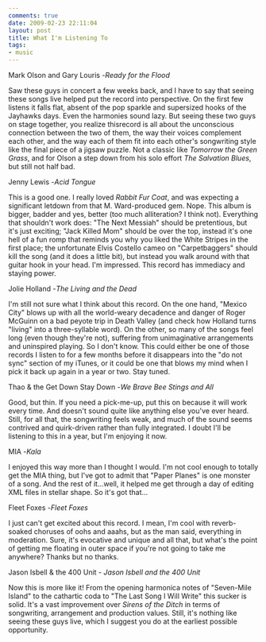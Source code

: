 ```yaml
---
comments: true
date: 2009-02-23 22:11:04
layout: post
title: What I'm Listening To
tags:
- music
---
```


Mark Olson and Gary Louris -_Ready for the Flood_

Saw these guys in concert a few weeks back, and I have to say that seeing these songs live helped put the record into perspective. On the first few listens it falls flat, absent of the pop sparkle and supersized hooks of the Jayhawks days. Even the harmonies sound lazy. But seeing these two guys on stage together, you realize thisrecord is all about the unconscious connection between the two of them, the way their voices complement each other, and the way each of them fit into each other's songwriting style like the final piece of a jigsaw puzzle. Not a classic like _Tomorrow the Green Grass_, and for Olson a step down from his solo effort _The Salvation Blues_, but still not half bad.<!-- more -->

Jenny Lewis -_Acid Tongue_

This is a good one. I really loved _Rabbit Fur Coat_, and was expecting a significant letdown from that M. Ward-produced gem. Nope. This album is bigger, badder and yes, better (too much alliteration? I think not). Everything that shouldn't work does: "The Next Messiah" should be pretentious, but it's just exciting; "Jack Killed Mom" should be over the top, instead it's one hell of a fun romp that reminds you why you liked the White Stripes in the first place; the unfortunate Elvis Costello cameo on "Carpetbaggers" should kill the song (and it does a little bit), but instead you walk around with that guitar hook in your head. I'm impressed. This record has immediacy and staying power.


Jolie Holland -_The Living and the Dead_

I'm still not sure what I think about this record. On the one hand, "Mexico City" blows up with all the world-weary decadence and danger of Roger McGuinn on a bad peyote trip in Death Valley (and check how Holland turns "living" into a three-syllable word). On the other, so many of the songs feel long (even though they're not), suffering from unimaginative arrangements and uninspired playing. So I don't know. This could either be one of those records I listen to for a few months before it disappears into the "do not sync" section of my iTunes, or it could be one that blows my mind when I pick it back up again in a year or two. Stay tuned.


Thao & the Get Down Stay Down -_We Brave Bee Stings and All_

Good, but thin. If you need a pick-me-up, put this on because it will work every time. And doesn't sound quite like anything else you've ever heard. Still, for all that, the songwriting feels weak, and much of the sound seems contrived and quirk-driven rather than fully integrated. I doubt I'll be listening to this in a year, but I'm enjoying it now.


MIA -_Kala_

I enjoyed this way more than I thought I would. I'm not cool enough to totally get the MIA thing, but I've got to admit that "Paper Planes" is one monster of a song. And the rest of it...well, it helped me get through a day of editing XML files in stellar shape. So it's got that...


Fleet Foxes -_Fleet Foxes_

I just can't get excited about this record. I mean, I'm cool with reverb-soaked choruses of oohs and aaahs, but as the man said, everything in moderation. Sure, it's evocative and unique and all that, but what's the point of getting me floating in outer space if you're not going to take me anywhere? Thanks but no thanks.


Jason Isbell & the 400 Unit - _Jason Isbell and the 400 Unit_

Now this is more like it! From the opening harmonica notes of "Seven-Mile Island" to the cathartic coda to "The Last Song I Will Write" this sucker is solid. It's a vast improvement over _Sirens of the Ditch_ in terms of songwriting, arrangement and production values. Still, it's nothing like seeing these guys live, which I suggest you do at the earliest possible opportunity.
